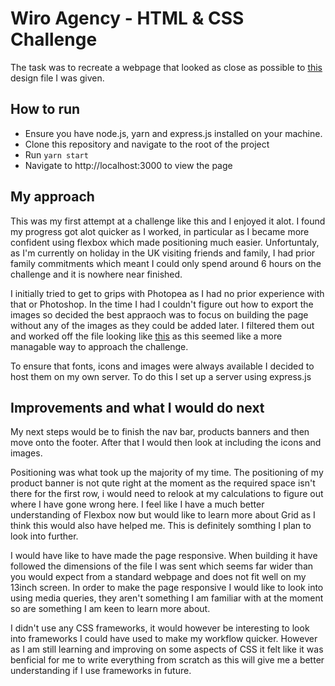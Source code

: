 # Wiro Agency - HTML & CSS Challenge

The task was to recreate a webpage that looked as close as possible to [this](https://user-images.githubusercontent.com/74301627/134665862-f82321f7-78ca-4265-9848-b3015050330c.jpg) design file I was given.

## How to run

- Ensure you have node.js, yarn and express.js installed on your machine.
- Clone this repository and navigate to the root of the project
- Run `yarn start`
- Navigate to http://localhost:3000 to view the page

## My approach

This was my first attempt at a challenge like this and I enjoyed it alot. I found my progress got alot quicker as I worked, in particular as I became more confident using flexbox which made positioning much easier. Unfortuntaly, as I'm currently on holiday in the UK visiting friends and family, I had prior family commitments which meant I could only spend around 6 hours on the challenge and it is nowhere near finished.

I initially tried to get to grips with Photopea as I had no prior experience with that or Photoshop. In the time I had I couldn't figure out how to export the images so decided the best appraoch was to focus on building the page without any of the images as they could be added later. I filtered them out and worked off the file looking like [this](https://github.com/JLBrigham/wiro-agency/issues/1#issue-100635288) as this seemed like a more managable way to approach the challenge.

To ensure that fonts, icons and images were always available I decided to host them on my own server. To do this I set up a server using express.js

## Improvements and what I would do next

My next steps would be to finish the nav bar, products banners and then move onto the footer. After that I would then look at including the icons and images.

Positioning was what took up the majority of my time. The positioning of my product banner is not qute right at the moment as the required space isn't there for the first row, i would need to relook at my calculations to figure out where I have gone wrong here. I feel like I have a much better understanding of Flexbox now but would like to learn more about Grid as I think this would also have helped me. This is definitely somthing I plan to look into further.

I would have like to have made the page responsive. When building it have followed the dimensions of the file I was sent which seems far wider than you would expect from a standard webpage and does not fit well on my 13inch screen. In order to make the page responsive I would like to look into using media queries, they aren't something I am familiar with at the moment so are something I am keen to learn more about.

I didn't use any CSS frameworks, it would however be interesting to look into frameworks I could have used to make my workflow quicker. However as I am still learning and improving on some aspects of CSS it felt like it was benficial for me to write everything from scratch as this will give me a better understanding if I use frameworks in future.
